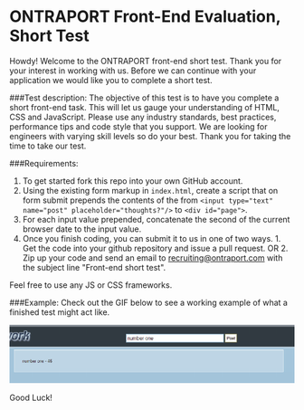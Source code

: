 ONTRAPORT Front-End Evaluation, Short Test
=============================

Howdy! Welcome to the ONTRAPORT front-end short test. Thank you for your interest in working with us.
Before we can continue with your application we would like you to complete a short test.  


###Test description:
The objective of this test is to have you complete a short front-end task. This will let 
us gauge your understanding of HTML, CSS and JavaScript. Please use any industry standards, best practices, performance tips and 
code style that you support. We are looking for engineers with varying skill levels so do your best.
Thank you for taking the time to take our test.

###Requirements:
1. To get started fork this repo into your own GitHub account. 
2. Using the existing form markup in `index.html`, create a script that on form submit 
   prepends the contents of the from `<input type="text" name="post" placeholder="thoughts?"/>` 
   to `<div id="page">`. 
3. For each input value prepended, concatenate the second of the current browser date to 
   the input value.
4. Once you finish coding, you can submit it to us in one of two ways. 1. Get the code into your github repository and issue a pull request. OR 2. Zip up your code and send an email to recruiting@ontraport.com with the subject line "Front-end short test". 

Feel free to use any JS or CSS frameworks.

###Example:
Check out the GIF below to see a working example of what a finished test might act like. 

![](steps.gif)

Good Luck!